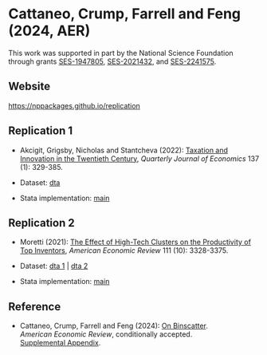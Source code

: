 # Cattaneo, Crump, Farrell and Feng (2024, AER)

This work was supported in part by the National Science Foundation through grants [SES-1947805](https://www.nsf.gov/awardsearch/showAward?AWD_ID=1947805), [SES-2021432](https://www.nsf.gov/awardsearch/showAward?AWD_ID=2021432), and [SES-2241575](https://www.nsf.gov/awardsearch/showAward?AWD_ID=2241575).

## Website

https://nppackages.github.io/replication


## Replication 1

- Akcigit, Grigsby, Nicholas and Stantcheva (2022): [Taxation and Innovation in the Twentieth Century](https://doi.org/10.1093/qje/qjab022), _Quarterly Journal of Economics_ 137 (1): 329-385.

- Dataset: [dta](CCFF_2023_AER--AGNS.dta)

- Stata implementation: [main](CCFF_2023_AER--AGNS.do)


## Replication 2

- Moretti (2021): [The Effect of High-Tech Clusters on the Productivity of Top Inventors](https://doi.org/10.1257/aer.20191277), _American Economic Review_ 111 (10): 3328-3375.

- Dataset: [dta 1](CCFF_2023_AER--M1.zip) | [dta 2](CCFF_2023_AER--M2.zip)

- Stata implementation: [main](CCFF_2023_AER--M.do)


## Reference

- Cattaneo, Crump, Farrell and Feng (2024): [On Binscatter](https://nppackages.github.io/references/Cattaneo-Crump-Farrell-Feng_2024_AER.pdf).<br>
_American Economic Review_, conditionally accepted.<br>
[Supplemental Appendix](https://nppackages.github.io/references/Cattaneo-Crump-Farrell-Feng_2024_AER--Supplemental.pdf).

<br><br>
